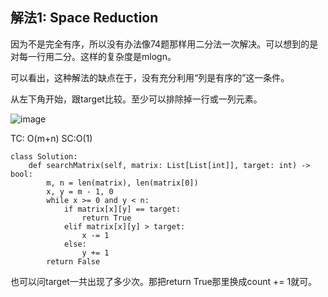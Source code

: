 ## 解法1: Space Reduction
因为不是完全有序，所以没有办法像74题那样用二分法一次解决。可以想到的是对每一行用二分。这样的复杂度是mlogn。

可以看出，这种解法的缺点在于，没有充分利用“列是有序的”这一条件。

从左下角开始，跟target比较。至少可以排除掉一行或一列元素。

![image](https://user-images.githubusercontent.com/43141076/136682929-7177b8d8-d776-4d9c-b86c-80412762beef.png)


TC: O(m+n) SC:O(1)
```
class Solution:
    def searchMatrix(self, matrix: List[List[int]], target: int) -> bool:
        m, n = len(matrix), len(matrix[0])
        x, y = m - 1, 0
        while x >= 0 and y < n:
            if matrix[x][y] == target:
                return True
            elif matrix[x][y] > target:
                x -= 1
            else:
                y += 1
        return False
```

也可以问target一共出现了多少次。那把return True那里换成count += 1就可。
